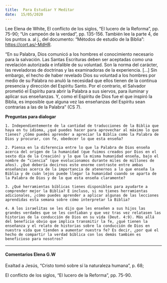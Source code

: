 ```yaml
---
title:  Para Estudiar Y Meditar
date:  15/05/2020
---
```


Lee Elena de White, El conflicto de los siglos, “El lucero de la Reforma”, pp. 75-90; “Un campeón de la verdad”, pp. 135-156. También lee la parte 4, de los puntos a. al j., del documento: “Métodos de estudio de la Biblia”: https://cort.as/-MdHR.

“En su Palabra, Dios comunicó a los hombres el conocimiento necesario para la salvación. Las Santas Escrituras deben ser aceptadas como una revelación autorizada e infalible de su voluntad. Son la norma del carácter, las reveladoras de doctrinas y las examinadoras de la experiencia. [...] Sin embargo, el hecho de haber revelado Dios su voluntad a los hombres por medio de su Palabra no anuló la necesidad que ellos tienen de la continua presencia y dirección del Espíritu Santo. Por el contrario, el Salvador prometió el Espíritu para abrir la Palabra a sus siervos, para iluminar y aplicar sus enseñanzas. Y, como el Espíritu de Dios fue el que inspiró la Biblia, es imposible que alguna vez las enseñanzas del Espíritu sean contrarias a las de la Palabra” (CS 7).

**Preguntas para dialogar**

`1. Independientemente de la cantidad de traducciones de la Biblia que haya en tu idioma, ¿qué puedes hacer para aprovechar al máximo lo que tienes? ¿Cómo puedes aprender a apreciar la Biblia como la Palabra de Dios y procurar, con fe, obedecer lo que esta enseña?`

`2. Piensa en la diferencia entre lo que la Palabra de Dios enseña acerca del origen de la humanidad (que fuimos creados por Dios en el sexto día de la Creación) y lo que la misma humanidad enseña, bajo el nombre de “ciencia” (que evolucionamos durante miles de millones de años). ¿Qué debería decirnos este enorme contraste entre ambas enseñanzas acerca de la importancia de atenernos a lo que enseña la Biblia y de cuán lejos puede llegar la humanidad cuando se aparta de la Palabra de Dios y de lo que esta enseña claramente?`

`3. ¿Qué herramientas bíblicas tienes disponibles para ayudarte a comprender mejor la Biblia? E incluso, si no tienes herramientas adicionales, ¿cómo puedes aprender a aplicar algunas de las lecciones aprendidas esta semana sobre cómo interpretar la Biblia?`

`4. A los israelitas se les dijo que les enseñen a sus hijos las grandes verdades que se les confiaban y que vez tras vez relatasen las historias de la conducción de Dios en su vida (Deut. 4:9). Más allá del beneficio obvio que implica transmitir la fe, ¿qué tienen la enseñanza y el relato de historias sobre la conducción de Dios en nuestra vida que tienden a aumentar nuestra fe? Es decir, ¿por qué el hecho de compartir la verdad bíblica con los demás también es beneficioso para nosotros?`

---

#### Comentarios Elena G.W

Exaltad a Jesús, “Cristo tomó sobre sí la naturaleza humana”, p. 68;

El conflicto de los siglos, “El lucero de la Reforma”, pp. 75-90.